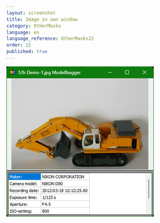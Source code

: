 ```yaml
---
layout: screenshot
title: Image in own window
category: OtherMasks
language: en
language_reference: OtherMasks22
order: 22
published: true
---
```

<img src="https://raw.githubusercontent.com/QuickImageComment/QuickImageComment/main/UserManual/images/English-prg/FormImageWindow.png">
